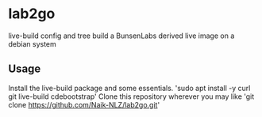 # lab2go

live-build config and tree build a BunsenLabs derived live image
on a debian system

## Usage

Install the live-build package and some essentials.
'sudo apt install -y curl git live-build cdebootstrap'
Clone this repository wherever you may like
'git clone https://github.com/Naik-NLZ/lab2go.git'
